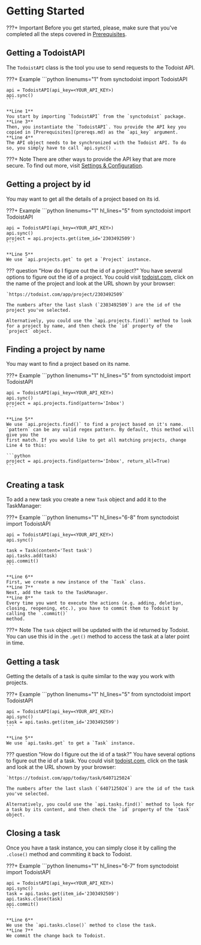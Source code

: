 # Getting Started

???+ Important
    Before you get started, please, make sure that you've completed all the steps covered in [Prerequisites](prereqs.md).

## Getting a TodoistAPI  
The `TodoistAPI` class is the tool you use to send requests to the Todoist API.

???+ Example
    ```python linenums="1"
    from synctodoist import TodoistAPI

    api = TodoistAPI(api_key=<YOUR_API_KEY>)
    api.sync()
    ```

    **Line 1**  
    You start by importing `TodoistAPI` from the `synctodoist` package.    
    **Line 3**  
    Then, you instantiate the `TodoistAPI`. You provide the API key you copied in [Prerequisites](prereqs.md) as the `api_key` argument.   
    **Line 4**  
    The API object needs to be synchronized with the Todoist API. To do so, you simply have to call `api.sync() .

???+ Note
    There are other ways to provide the API key that are more secure. To find out more, visit [Settings & Configuration](how-tos/settings.md).

## Getting a project by id

You may want to get all the details of a project based on its id. 

???+ Example
    ```python linenums="1" hl_lines="5"
    from synctodoist import TodoistAPI

    api = TodoistAPI(api_key=<YOUR_API_KEY>)
    api.sync()
    project = api.projects.get(item_id='2303492509')
    ```

    **Line 5**  
    We use `api.projects.get` to get a `Project` instance.

??? question "How do I figure out the id of a project?"
    You have several options to figure out the id of a project. You could visit [todoist.com](https://todoist.com), click on the name of the project and look
    at the URL shown by your browser:  

    `https://todoist.com/app/project/2303492509`

    The numbers after the last slash (`2303492509`) are the id of the project you've selected.  

    Alternatively, you could use the `api.projects.find()` method to look for a project by name, and then check the `id` property of the `project` object.

## Finding a project by name

You may want to find a project based on its name. 

???+ Example
    ```python linenums="1" hl_lines="5"
    from synctodoist import TodoistAPI

    api = TodoistAPI(api_key=<YOUR_API_KEY>)
    api.sync()
    project = api.projects.find(pattern='Inbox')
    ```

    **Line 5**  
    We use `api.projects.find()` to find a project based on it's name. `pattern` can be any valid regex pattern. By default, this method will give you the
    first match. If you would like to get all matching projects, change Line 4 to this:

    ```python 
    project = api.projects.find(pattern='Inbox', return_all=True)
    ```

## Creating a task

To add a new task you create a new `Task` object and add it to the TaskManager:

???+ Example
    ```python linenums="1" hl_lines="6-8"
    from synctodoist import TodoistAPI

    api = TodoistAPI(api_key=<YOUR_API_KEY>)
    api.sync()

    task = Task(content='Test task')
    api.tasks.add(task)
    api.commit()
    ```

    **Line 6**  
    First, we create a new instance of the `Task` class.  
    **Line 7**  
    Next, add the task to the TaskManager.  
    **Line 8**  
    Every time you want to execute the actions (e.g. adding, deletion, closing, reopening, etc.), you have to commit them to Todoist by calling the `.commit()` 
    method.

???+ Note
    The `task` object will be updated with the id returned by Todoist. You can use this id in the `.get()` method to access the task at a later point in time.

## Getting a task

Getting the details of a task is quite similar to the way you work with projects.

???+ Example
    ```python linenums="1" hl_lines="5"
    from synctodoist import TodoistAPI

    api = TodoistAPI(api_key=<YOUR_API_KEY>)
    api.sync()
    task = api.tasks.get(item_id='2303492509')
    ```

    **Line 5**  
    We use `api.tasks.get` to get a `Task` instance.
    
??? question "How do I figure out the id of a task?"
    You have several options to figure out the id of a task. You could visit [todoist.com](https://todoist.com), click on the task and look at the URL shown 
    by your browser:  

    `https://todoist.com/app/today/task/6407125024`

    The numbers after the last slash (`6407125024`) are the id of the task you've selected.  

    Alternatively, you could use the `api.tasks.find()` method to look for a task by its content, and then check the `id` property of the `task` object.

## Closing a task

Once you have a task instance, you can simply close it by calling the `.close()` method and commiting it back to Todoist.

???+ Example
    ```python linenums="1" hl_lines="6-7"
    from synctodoist import TodoistAPI

    api = TodoistAPI(api_key=<YOUR_API_KEY>)
    api.sync()
    task = api.tasks.get(item_id='2303492509')
    api.tasks.close(task)
    api.commit()
    ```

    **Line 6**  
    We use the `api.tasks.close()` method to close the task.  
    **Line 7**  
    We commit the change back to Todoist.
